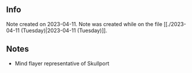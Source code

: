## Info
Note created on 2023-04-11.
Note was created while on the file [[./2023-04-11 (Tuesday)|2023-04-11 (Tuesday)]].
## Notes
- Mind flayer representative of Skullport